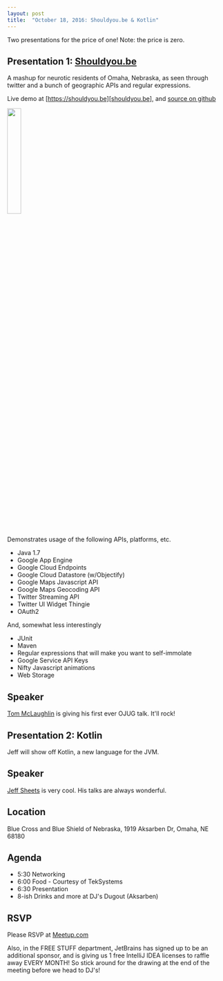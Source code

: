 ```yaml
---
layout: post
title:  "October 18, 2016: Shouldyou.be & Kotlin"
---
```


Two presentations for the price of one! Note: the price is zero.

## Presentation 1: [Shouldyou.be][shouldyou.be]

A mashup for neurotic residents of Omaha, Nebraska, as seen through twitter and a bunch of geographic APIs and regular expressions.

Live demo at [https://shouldyou.be][shouldyou.be], and [source on github](https://github.com/tmcoma/shouldyou.be)

<img src="https://raw.githubusercontent.com/tmcoma/shouldyou.be/master/docs/images/00-screenshot.png" style="width: 25%"/>

Demonstrates usage of the following APIs, platforms, etc.

* Java 1.7
* Google App Engine
* Google Cloud Endpoints
* Google Cloud Datastore (w/Objectify)
* Google Maps Javascript API
* Google Maps Geocoding API
* Twitter Streaming API
* Twitter UI Widget Thingie
* OAuth2

And, somewhat less interestingly

* JUnit
* Maven
* Regular expressions that will make you want to self-immolate
* Google Service API Keys
* Nifty Javascript animations
* Web Storage

## Speaker

[Tom McLaughlin](https://github.com/tmcoma) is giving his first ever OJUG talk. It'll rock!

## Presentation 2: Kotlin

Jeff will show off Kotlin, a new language for the JVM.

## Speaker

[Jeff Sheets](https://twitter.com/sheetsj) is very cool. His talks are always wonderful.

## Location

Blue Cross and Blue Shield of Nebraska, 1919 Aksarben Dr, Omaha, NE 68180

## Agenda
* 5:30 Networking
* 6:00 Food - Courtesy of TekSystems
* 6:30 Presentation
* 8-ish Drinks and more at DJ's Dugout (Aksarben)

## RSVP

Please RSVP at [Meetup.com](https://www.meetup.com/omahajava/events/234752170/)

Also, in the FREE STUFF department, JetBrains has signed up to be an additional sponsor, and is giving us 1 free IntelliJ IDEA licenses to raffle away EVERY MONTH! So stick around for the drawing at the end of the meeting before we head to DJ's!

[shouldyou.be]: https://shouldyou.be/
[meetup]: https://www.meetup.com/omahajava/events/234752170/


